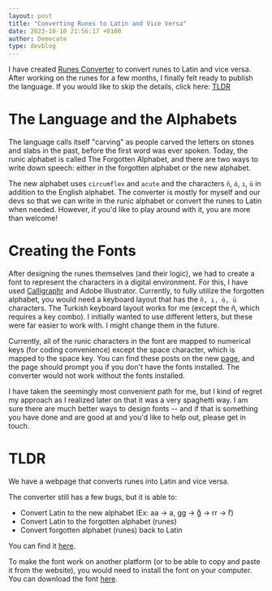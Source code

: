 ```yaml
---
layout: post
title: "Converting Runes to Latin and Vice Versa"
date: 2023-10-10 21:56:17 +0100
author: Demecate
type: devblog
---
```


I have created [Runes Converter](https://runes.godslain.xyz) to convert runes to Latin and vice versa. After working on the runes for a few months, I finally felt ready to publish the language. If you would like to skip the details, click here: [TLDR](#tldr)

# The Language and the Alphabets
The language calls itself "carving" as people carved the letters on stones and slabs in the past, before the first word was ever spoken. Today, the runic alphabet is called The Forgotten Alphabet, and there are two ways to write down speech: either in the forgotten alphabet or the new alphabet.

The new alphabet uses `circumflex` and `acute` and the characters `ñ`, `ö`, `ı`, `ü` in addition to the English alphabet. The converter is mostly for myself and our devs so that we can write in the runic alphabet or convert the runes to Latin when needed. However, if you'd like to play around with it, you are more than welcome!

# Creating the Fonts
After designing the runes themselves (and their logic), we had to create a font to represent the characters in a digital environment. For this, I have used [Calligraphr](https://www.calligraphr.com/) and Adobe Illustrator. Currently, to fully utilize the forgotten alphabet, you would need a keyboard layout that has the `ñ, ı, ö, ü` characters. The Turkish keyboard layout works for me (except the ñ, which requires a key combo). I initially wanted to use different letters, but these were far easier to work with. I might change them in the future.

Currently, all of the runic characters in the font are mapped to numerical keys (for coding convenience) except the space character, which is mapped to the space key. You can find these posts on the new [page](https://runes.godslain.xyz), and the page should prompt you if you don't have the fonts installed. The converter would not work without the fonts installed.

I have taken the seemingly most convenient path for me, but I kind of regret my approach as I realized later on that it was a very spaghetti way. I am sure there are much better ways to design fonts -- and if that is something you have done and are good at and you'd like to help out, please get in touch.

# TLDR
We have a webpage that converts runes into Latin and vice versa.

The converter still has a few bugs, but it is able to:

- Convert Latin to the new alphabet (Ex: aa -> a, gg -> g̊ -> rr -> r̊)
- Convert Latin to the forgotten alphabet (runes)
- Convert forgotten alphabet (runes) back to Latin

You can find it [here](https://runes.godslain.xyz).

To make the font work on another platform (or to be able to copy and paste it from the website), you would need to install the font on your computer. You can download the font [here](https://runes.godslain.xyz/fonts/S1-Regular.ttf).

